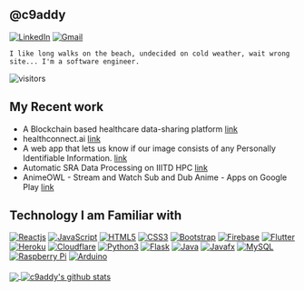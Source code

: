 ## @c9addy

[![LinkedIn](https://img.shields.io/badge/-LinkedIn-blue?style=social&logo=linkedin&link=https://www.linkedin.com/in/c9addy/)](https://www.linkedin.com/in/c9addy/)
[![Gmail](https://img.shields.io/badge/-Gmail-red?style=social&logo=gmail&link=mailto:singh.aditya44@gmail.com)](mailto:singh.aditya44@gmail.com)

`I like long walks on the beach, undecided on cold weather, wait wrong site... I'm a software engineer.`

![visitors](https://komarev.com/ghpvc/?username=c9addy)

## My Recent work

- A Blockchain based healthcare data-sharing platform [link](https://github.com/c9addy/EHR-Hyperledger)
- healthconnect.ai [link](https://github.com/c9addy/healthconnect.ai)
- A web app that lets us know if our image consists of any Personally Identifiable Information. [link](https://www.youtube.com/watch?v=leNQMczbnTs)
- Automatic SRA Data Processing on IIITD HPC [link](https://sites.google.com/iiitd.ac.in/sraautomation/home)
- AnimeOWL - Stream and Watch Sub and Dub Anime - Apps on Google Play [link](https://c9addy.github.io/AnimeOWL/)

## Technology I am Familiar with

[![Reactjs](https://img.shields.io/badge/-ReactJS-black?style=social&logo=react&link=https://github.com/c9addy/)](https://github.com/c9addy/)
[![JavaScript](https://img.shields.io/badge/-JavaScript-green?style=social&logo=javascript&link=https://github.com/c9addy/)](https://github.com/c9addy/)
[![HTML5](https://img.shields.io/badge/-HTML5-E34F26?style=social&logo=html5&link=https://github.com/c9addy/)](https://github.com/c9addy/)
[![CSS3](https://img.shields.io/badge/-CSS3-1572B6?style=social&logo=css3&link=https://github.com/c9addy/)](https://github.com/c9addy/)
[![Bootstrap](https://img.shields.io/badge/-Bootstrap-563D7C?style=social&logo=bootstrap&link=https://github.com/c9addy/)](https://github.com/c9addy/)
[![Firebase](https://img.shields.io/badge/-Firebase-blue?style=social&logo=firebase&link=https://github.com/c9addy/)](https://github.com/c9addy/)
[![Flutter](https://img.shields.io/badge/-Flutter-blue?style=social&logo=flutter&link=https://github.com/c9addy/)](https://github.com/c9addy/)
[![Heroku](https://img.shields.io/badge/-Heroku-430098?style=social&logo=heroku&link=https://github.com/c9addy/)](https://github.com/c9addy/)
[![Cloudflare](https://img.shields.io/badge/-Cloudflare-430098?style=social&logo=cloudflare&link=https://github.com/c9addy/)](https://github.com/c9addy/)
[![Python3](https://img.shields.io/badge/-Python3-green?style=social&logo=python&link=https://github.com/c9addy/)](https://github.com/c9addy/)
[![Flask](https://img.shields.io/badge/-Flask-grey?style=social&logo=flask&link=https://github.com/c9addy/)](https://github.com/c9addy/)
[![Java](https://img.shields.io/badge/-Java-orange?style=social&logo=java&link=https://github.com/c9addy/)](https://github.com/c9addy/)
[![Javafx](https://img.shields.io/badge/-JavaFX-blue?style=social&logo=java&link=https://github.com/c9addy/)](https://github.com/c9addy/)
[![MySQL](https://img.shields.io/badge/-MySQL-violet?style=social&logo=mysql&link=https://github.com/c9addy/)](https://github.com/c9addy/)
[![Raspberry Pi](https://img.shields.io/badge/-Raspberry%20Pi-C51A4A?style=social&logo=Raspberry-Pi&link=https://github.com/c9addy/)](https://github.com/c9addy/)
[![Arduino](https://img.shields.io/badge/-Arduino-black?style=social&logo=Arduino&link=https://github.com/c9addy/)](https://github.com/c9addy/)
<br />
<br />
<a href="https://gitstats.me/c9addy">
  <img align="center" src="https://github-readme-stats.vercel.app/api/top-langs/?username=c9addy&count_private=true&theme=dark&title_color=11ab3a&hide=html,c%23" />
</a>
<a href="https://gitstats.me/c9addy">
  <img align="center" src="https://github-readme-stats.vercel.app/api?username=c9addy&show_icons=true&count_private=true&theme=dark&title_color=11ab3a&line_height=40" alt="c9addy's github stats" />
</a>
<br />
